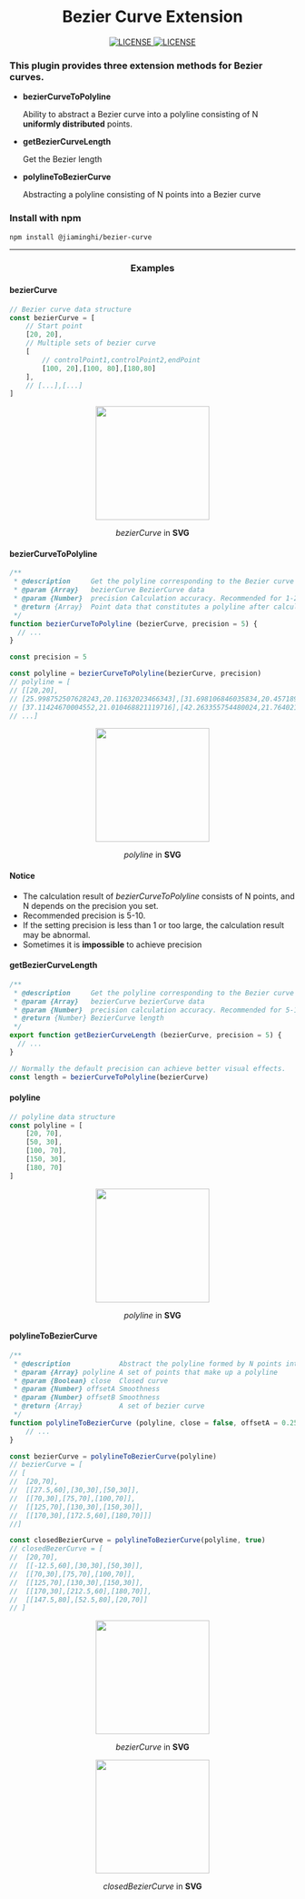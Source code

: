 <h1 align="center">Bezier Curve Extension</h1>

<p align="center">
    <a href="https://github.com/jiaming743/BezierCurve/blob/master/LICENSE"><img src="https://img.shields.io/github/license/jiaming743/bezierCurve.svg" alt="LICENSE" /> </a>
    <a href="https://www.npmjs.com/package/@jiaminghi/bezier-curve"><img src="https://img.shields.io/npm/v/@jiaminghi/bezier-curve.svg" alt="LICENSE" /> </a>
</p>

### This plugin provides three extension methods for Bezier curves.

- **bezierCurveToPolyline**

  Ability to abstract a Bezier curve into a polyline consisting of N **uniformly distributed** points.

- **getBezierCurveLength**

  Get the Bezier length

- **polylineToBezierCurve**

  Abstracting a polyline consisting of N points into a Bezier curve

### Install with npm

```shell
npm install @jiaminghi/bezier-curve
```

------

<h3 align="center">Examples</h3>

#### bezierCurve

```javascript
// Bezier curve data structure
const bezierCurve = [
    // Start point
	[20, 20],
    // Multiple sets of bezier curve
    [
        // controlPoint1,controlPoint2,endPoint
        [100, 20],[100, 80],[180,80]
    ],
    // [...],[...]
]
```

<p align="center">
    <img width="200px" src="https://github.com/jiaming743/BezierCurve/blob/master/exampleImgs/bezierCurve.png" />
</p>

<p align="center"><i>bezierCurve</i> in <b>SVG</b></p>

#### bezierCurveToPolyline

```javascript
/**
 * @description     Get the polyline corresponding to the Bezier curve
 * @param {Array}   bezierCurve BezierCurve data
 * @param {Number}  precision Calculation accuracy. Recommended for 1-20. Default = 5
 * @return {Array}  Point data that constitutes a polyline after calculation
 */
function bezierCurveToPolyline (bezierCurve, precision = 5) {
  // ...
}

const precision = 5

const polyline = bezierCurveToPolyline(bezierCurve, precision)
// polyline = [
// [[20,20],
// [25.998752507628243,20.11632023466343],[31.698106846035834,20.457189096242345],
// [37.11424670004552,21.010468821119716],[42.263355754480024,21.764021645678454],
// ...]
```

<p align="center">
    <img width="200px" src="https://github.com/jiaming743/BezierCurve/blob/master/exampleImgs/bezierCurveToPolyline.png" />
</p>

<p align="center"><i>polyline</i> in <b>SVG</b></p>

#### Notice

- The calculation result of *bezierCurveToPolyline* consists of N points, and N depends on the precision you set.
- Recommended precision is 5-10.
- If the setting precision is less than 1 or too large, the calculation result may be abnormal.
- Sometimes it is **impossible** to achieve precision



#### getBezierCurveLength

```js
/**
 * @description     Get the polyline corresponding to the Bezier curve
 * @param {Array}   bezierCurve bezierCurve data
 * @param {Number}  precision calculation accuracy. Recommended for 5-10. Default = 5
 * @return {Number} BezierCurve length
 */
export function getBezierCurveLength (bezierCurve, precision = 5) {
  // ...
}

// Normally the default precision can achieve better visual effects.
const length = bezierCurveToPolyline(bezierCurve)
```



#### polyline

```javascript
// polyline data structure
const polyline = [
    [20, 70],
    [50, 30],
    [100, 70],
    [150, 30],
    [180, 70]
]
```

<p align="center">
    <img width="200px" src="https://github.com/jiaming743/BezierCurve/blob/master/exampleImgs/polyline.png" />
</p>

<p align="center"><i>polyline</i> in <b>SVG</b></p>



#### polylineToBezierCurve

```javascript
/**
 * @description            Abstract the polyline formed by N points into a set of bezier curve
 * @param {Array} polyline A set of points that make up a polyline
 * @param {Boolean} close  Closed curve
 * @param {Number} offsetA Smoothness
 * @param {Number} offsetB Smoothness
 * @return {Array}         A set of bezier curve
 */
function polylineToBezierCurve (polyline, close = false, offsetA = 0.25, offsetB = 0.25) {
	// ...
}

const bezierCurve = polylineToBezierCurve(polyline)
// bezierCurve = [
// [
// 	[20,70],
// 	[[27.5,60],[30,30],[50,30]],
// 	[[70,30],[75,70],[100,70]],
// 	[[125,70],[130,30],[150,30]],
// 	[[170,30],[172.5,60],[180,70]]]
//]

const closedBezierCurve = polylineToBezierCurve(polyline, true)
// closedBezerCurve = [
// 	[20,70],
// 	[[-12.5,60],[30,30],[50,30]],
// 	[[70,30],[75,70],[100,70]],
// 	[[125,70],[130,30],[150,30]],
// 	[[170,30],[212.5,60],[180,70]],
// 	[[147.5,80],[52.5,80],[20,70]]
// ]
```

<p align="center">
    <img width="200px" src="https://github.com/jiaming743/BezierCurve/blob/master/exampleImgs/polylineToBezierCurve.png" />
</p>

<p align="center"><i>bezierCurve</i> in <b>SVG</b></p>

<p align="center">
    <img width="200px" src="https://github.com/jiaming743/BezierCurve/blob/master/exampleImgs/polylineToClosedBezierCurve.png" />
</p>

<p align="center"><i>closedBezierCurve</i> in <b>SVG</b></p>

